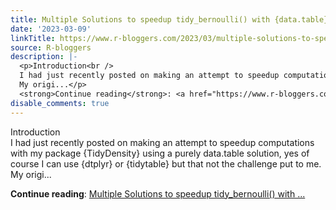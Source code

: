 ```yaml
---
title: Multiple Solutions to speedup tidy_bernoulli() with {data.table}
date: '2023-03-09'
linkTitle: https://www.r-bloggers.com/2023/03/multiple-solutions-to-speedup-tidy_bernoulli-with-data-table/
source: R-bloggers
description: |-
  <p>Introduction<br />
  I had just recently posted on making an attempt to speedup computations with my package {TidyDensity} using a purely data.table solution, yes of course I can use {dtplyr} or {tidytable} but that not the challenge put to me.<br />
  My origi...</p>
  <strong>Continue reading</strong>: <a href="https://www.r-bloggers.com/2023/03/multiple-solutions-to-speedup-tidy_bernoulli-with-data-table/">Multiple Solutions to speedup tidy_bernoulli() with ...
disable_comments: true
---
```

<p>Introduction<br />
I had just recently posted on making an attempt to speedup computations with my package {TidyDensity} using a purely data.table solution, yes of course I can use {dtplyr} or {tidytable} but that not the challenge put to me.<br />
My origi...</p>
<strong>Continue reading</strong>: <a href="https://www.r-bloggers.com/2023/03/multiple-solutions-to-speedup-tidy_bernoulli-with-data-table/">Multiple Solutions to speedup tidy_bernoulli() with ...
